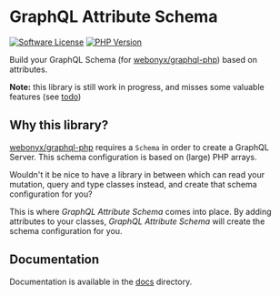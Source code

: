 # GraphQL Attribute Schema
[![Software License](https://img.shields.io/badge/license-MIT-brightgreen.svg?style=flat)](LICENSE)
[![PHP Version](https://img.shields.io/badge/php-%5E8.4-8892BF.svg?style=flat)](http://www.php.net)

Build your GraphQL Schema (for [webonyx/graphql-php](https://github.com/webonyx/graphql-php)) based on attributes.

**Note:** this library is still work in progress, and misses some valuable features (see [todo](docs/todo.md))

## Why this library?
[webonyx/graphql-php](https://github.com/webonyx/graphql-php) requires a `Schema` in order to create a GraphQL Server.
This schema configuration is based on (large) PHP arrays.

Wouldn't it be nice to have a library in between which can read your mutation, query and type classes instead, and create
that schema configuration for you? 

This is where *GraphQL Attribute Schema* comes into place. By adding attributes to your classes,
*GraphQL Attribute Schema* will create the schema configuration for you.

## Documentation
Documentation is available in the [docs](docs/index.md) directory.
